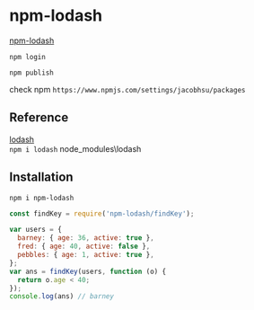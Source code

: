 # npm-lodash

[npm-lodash](https://www.npmjs.com/package/npm-lodash)  

`npm login`  

`npm publish`  

check npm `https://www.npmjs.com/settings/jacobhsu/packages`  

## Reference

[lodash](https://github.com/lodash/lodash)  
`npm i lodash` node_modules\lodash

## Installation

`npm i npm-lodash`

```js
const findKey = require('npm-lodash/findKey');

var users = {
  barney: { age: 36, active: true },
  fred: { age: 40, active: false },
  pebbles: { age: 1, active: true },
};
var ans = findKey(users, function (o) {
  return o.age < 40;
});
console.log(ans) // barney
```
